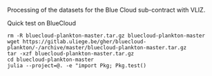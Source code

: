 Processing of the datasets for the Blue Cloud sub-contract with VLIZ.

Quick test on BlueCloud

```
rm -R bluecloud-plankton-master.tar.gz bluecloud-plankton-master
wget https://gitlab.uliege.be/gher/bluecloud-plankton/-/archive/master/bluecloud-plankton-master.tar.gz
tar -xzf bluecloud-plankton-master.tar.gz
cd bluecloud-plankton-master
julia --project=@. -e "import Pkg; Pkg.test()
```